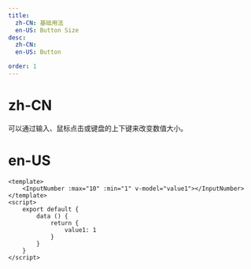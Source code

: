 ```yaml
---
title:
  zh-CN: 基础用法
  en-US: Button Size
desc:
  zh-CN:
  en-US: Button

order: 1
---
```


# zh-CN
可以通过输入、鼠标点击或键盘的上下键来改变数值大小。

# en-US



```vue
<template>
    <InputNumber :max="10" :min="1" v-model="value1"></InputNumber>
</template>
<script>
    export default {
        data () {
            return {
                value1: 1
            }
        }
    }
</script>

```
